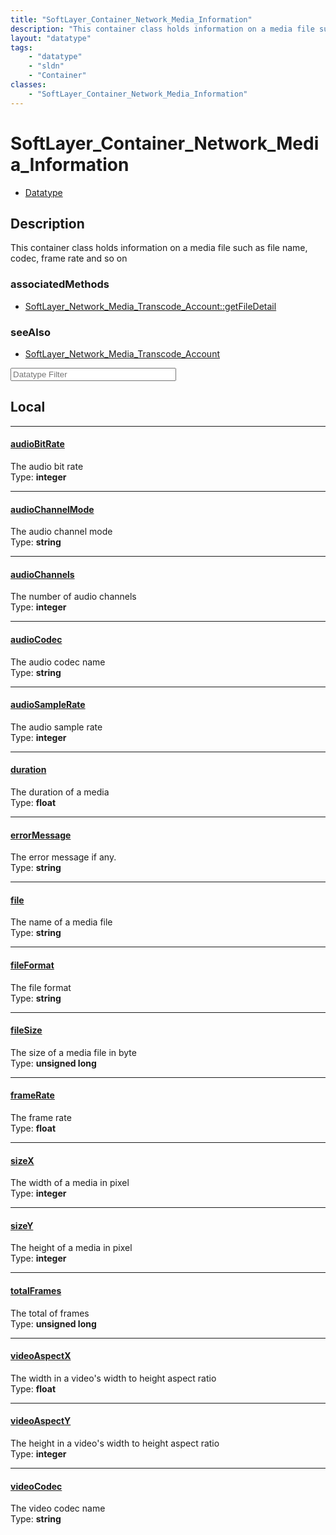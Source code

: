 ```yaml
---
title: "SoftLayer_Container_Network_Media_Information"
description: "This container class holds information on a media file such as file name, codec, frame rate and so on"
layout: "datatype"
tags:
    - "datatype"
    - "sldn"
    - "Container"
classes:
    - "SoftLayer_Container_Network_Media_Information"
---
```


# SoftLayer_Container_Network_Media_Information
<div id='service-datatype'>
    <ul id='sldn-reference-tabs'>
        <li id='datatype'> <a href='/reference/datatypes/SoftLayer_Container_Network_Media_Information' >Datatype</a></li>
    </ul>
</div>

## Description 


This container class holds information on a media file such as file name, codec, frame rate and so on 


### associatedMethods

*  [SoftLayer_Network_Media_Transcode_Account::getFileDetail](/reference/services/SoftLayer_Network_Media_Transcode_Account/getFileDetail )



### seeAlso

* [SoftLayer_Network_Media_Transcode_Account](/reference/services/SoftLayer_Network_Media_Transcode_Account )




<!-- Filer BEGIN -->
<div class="view-filters">
        <div class="clearfix">
            <div class="search-input-box">
                <input placeholder="Datatype Filter" onkeyup="titleSearch(inputId='prop-input', divId='properties', elementClass='prop-row')" 
                    type="text" id="prop-input" value="" size="30" maxlength="128" class="form-text">
            </div>
        </div>
</div>
<!-- Filer END -->

<div id="properties" class="content">
<div id="localProperties" class="prop-content" >

## Local
<div class="prop-row">

-----
[audioBitRate]: #audiobitrate
#### [audioBitRate]
The audio bit rate  
<span class="type-label">Type: </span>**integer**  



</div>
<div class="prop-row">

-----
[audioChannelMode]: #audiochannelmode
#### [audioChannelMode]
The audio channel mode  
<span class="type-label">Type: </span>**string**  



</div>
<div class="prop-row">

-----
[audioChannels]: #audiochannels
#### [audioChannels]
The number of audio channels  
<span class="type-label">Type: </span>**integer**  



</div>
<div class="prop-row">

-----
[audioCodec]: #audiocodec
#### [audioCodec]
The audio codec name  
<span class="type-label">Type: </span>**string**  



</div>
<div class="prop-row">

-----
[audioSampleRate]: #audiosamplerate
#### [audioSampleRate]
The audio sample rate  
<span class="type-label">Type: </span>**integer**  



</div>
<div class="prop-row">

-----
[duration]: #duration
#### [duration]
The duration of a media  
<span class="type-label">Type: </span>**float**  



</div>
<div class="prop-row">

-----
[errorMessage]: #errormessage
#### [errorMessage]
The error message if any.  
<span class="type-label">Type: </span>**string**  



</div>
<div class="prop-row">

-----
[file]: #file
#### [file]
The name of a media file  
<span class="type-label">Type: </span>**string**  



</div>
<div class="prop-row">

-----
[fileFormat]: #fileformat
#### [fileFormat]
The file format  
<span class="type-label">Type: </span>**string**  



</div>
<div class="prop-row">

-----
[fileSize]: #filesize
#### [fileSize]
The size of a media file in byte  
<span class="type-label">Type: </span>**unsigned long**  



</div>
<div class="prop-row">

-----
[frameRate]: #framerate
#### [frameRate]
The frame rate  
<span class="type-label">Type: </span>**float**  



</div>
<div class="prop-row">

-----
[sizeX]: #sizex
#### [sizeX]
The width of a media in pixel  
<span class="type-label">Type: </span>**integer**  



</div>
<div class="prop-row">

-----
[sizeY]: #sizey
#### [sizeY]
The height of a media in pixel  
<span class="type-label">Type: </span>**integer**  



</div>
<div class="prop-row">

-----
[totalFrames]: #totalframes
#### [totalFrames]
The total of frames  
<span class="type-label">Type: </span>**unsigned long**  



</div>
<div class="prop-row">

-----
[videoAspectX]: #videoaspectx
#### [videoAspectX]
The width in a video's width to height aspect ratio  
<span class="type-label">Type: </span>**float**  



</div>
<div class="prop-row">

-----
[videoAspectY]: #videoaspecty
#### [videoAspectY]
The height in a video's width to height aspect ratio  
<span class="type-label">Type: </span>**integer**  



</div>
<div class="prop-row">

-----
[videoCodec]: #videocodec
#### [videoCodec]
The video codec name  
<span class="type-label">Type: </span>**string**  



</div>
</div>
<!-- LOCAL PROPERTY END -->

</div>


